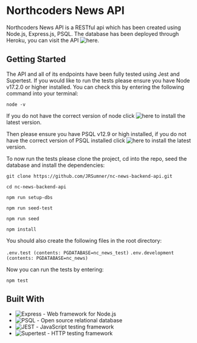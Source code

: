 # Northcoders News API

Northcoders News API is a RESTful api which has been created using Node.js, Express.js, PSQL.
The database has been deployed through Heroku, you can visit the API ![here](https://nc-news-backend-api.herokuapp.com/api).

## Getting Started

The API and all of its endpoints have been fully tested using Jest and Supertest. If you would like to run the tests please ensure you have Node v17.2.0 or higher installed. You can check this by entering the following command into your terminal:

```
node -v
```

If you do not have the correct version of node click ![here](https://nodejs.org/en/download/) to install the latest version.

Then please ensure you have PSQL v12.9 or high installed, if you do not have the correct version of PSQL installed click ![here](https://www.postgresql.org/download/) to install the latest version.

To now run the tests please clone the project, cd into the repo, seed the database and install the dependencies:

```
git clone https://github.com/JRSumner/nc-news-backend-api.git

cd nc-news-backend-api

npm run setup-dbs

npm run seed-test

npm run seed

npm install
```

You should also create the following files in the root directory:

`.env.test (contents: PGDATABASE=nc_news_test)`
`.env.development (contents: PGDATABASE=nc_news)`

Now you can run the tests by entering:

```
npm test
```

## Built With

- ![Express](https://expressjs.com/) - Web framework for Node.js
- ![PSQL](https://www.postgresql.org/) - Open source relational database
- ![JEST](https://jestjs.io/) - JavaScript testing framework
- ![Supertest](https://www.npmjs.com/package/supertest) - HTTP testing framework
